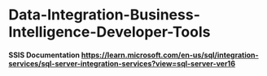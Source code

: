 # Data-Integration-Business-Intelligence-Developer-Tools

#### SSIS Documentation https://learn.microsoft.com/en-us/sql/integration-services/sql-server-integration-services?view=sql-server-ver16
